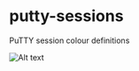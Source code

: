 # putty-sessions
PuTTY session colour definitions

![Alt text](https://github.com/sklump/putty-sessions/blob/master/putty-sessions.reg?raw=true "Screen shot")
